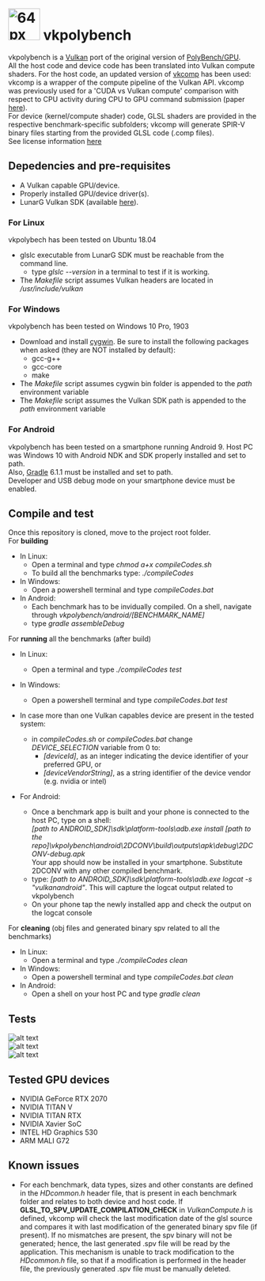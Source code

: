 # <img src="https://git.hipert.unimore.it/ncapodieci/vkpolybench/raw/master/android/common/res/drawable/iconhc.png" alt="64px" height="64px"> vkpolybench  

vkpolybench is a [Vulkan](https://www.khronos.org/vulkan/) port of the original version of [PolyBench/GPU](https://web.cse.ohio-state.edu/~pouchet.2/software/polybench/GPU/index.html).      
All the host code and device code has been translated into Vulkan compute shaders. For the host code, an updated version of [vkcomp](https://git.hipert.unimore.it/rcavicchioli/cpu_gpu_submission) has been used: vkcomp is a wrapper of the compute pipeline of the Vulkan API. vkcomp was previously used for a 'CUDA vs Vulkan compute' comparison with respect to CPU activity during CPU to GPU command submission (paper [here](https://drops.dagstuhl.de/opus/volltexte/2019/10759/pdf/LIPIcs-ECRTS-2019-22.pdf)).  
For device (kernel/compute shader) code, GLSL shaders are provided in the respective benchmark-specific subfolders; vkcomp will generate SPIR-V binary files starting from the provided GLSL code (.comp files).  
See license information [here](https://git.hipert.unimore.it/ncapodieci/vkpolybench/blob/master/LICENSE.md)

## Depedencies and pre-requisites 
* A Vulkan capable GPU/device.  
* Properly installed GPU/device driver(s).  
* LunarG Vulkan SDK (available [here](https://www.lunarg.com/vulkan-sdk/)).

### For Linux 
vkpolybech has been tested on Ubuntu 18.04  
* glslc executable from LunarG SDK must be reachable from the command line.  
    * type *glslc --version* in a terminal to test if it is working.
* The *Makefile* script assumes Vulkan headers are located in */usr/include/vulkan*

### For Windows 
vkpolybench has been tested on Windows 10 Pro, 1903  
* Download and install [cygwin](https://www.cygwin.com/). Be sure to install the following packages when asked (they are NOT installed by default):  
    * gcc-g++
    * gcc-core
    * make
* The *Makefile* script assumes cygwin bin folder is appended to the *path* environment variable
* The *Makefile* script assumes the Vulkan SDK path is appended to the *path* environment variable

### For Android
vkpolybench has been tested on a smartphone running Android 9. Host PC was Windows 10 with Android NDK and SDK properly installed and set to path.    
Also, [Gradle](https://gradle.org/) 6.1.1 must be installed and set to path.  
Developer and USB debug mode on your smartphone device must be enabled. 

## Compile and test

Once this repository is cloned, move to the project root folder.  
For **building**  
* In Linux:
    * Open a terminal and type *chmod a+x compileCodes.sh*  
    * To build all the benchmarks type: *./compileCodes*
* In Windows:
    * Open a powershell terminal and type *compileCodes.bat*  
* In Android:
    * Each benchmark has to be invidually compiled. On a shell, navigate through *vkpolybench/android/[BENCHMARK_NAME]*
    * type *gradle assembleDebug*  
    
For **running** all the benchmarks (after build)
* In Linux:
    * Open a terminal and type *./compileCodes test*
* In Windows:
    * Open a powershell terminal and type *compileCodes.bat test*  
      
* In case more than one Vulkan capables device are present in the tested system:  
    * in *compileCodes.sh* or *compileCodes.bat* change *DEVICE_SELECTION* variable from 0 to:   
        * *[deviceId]*, as an integer indicating the device identifier of your preferred GPU, or   
        * *[deviceVendorString]*, as a string identifier of the device vendor (e.g. nvidia or intel)  

* For Android:
    * Once a benchmark app is built and your phone is connected to the host PC, type on a shell:  
    *[path to ANDROID_SDK]\sdk\platform-tools\adb.exe install [path to the repo]\vkpolybench\android\2DCONV\build\outputs\apk\debug\2DCONV-debug.apk*  
    Your app should now be installed in your smartphone. Substitute 2DCONV with any other compiled benchmark.  
    * type: *[path to ANDROID_SDK]\sdk\platform-tools\adb.exe logcat -s "vulkanandroid"*. This will capture the logcat output related to vkpolybench   
    * On your phone tap the newly installed app and check the output on the logcat console   

For **cleaning** (obj files and generated binary spv related to all the benchmarks)
* In Linux:
    * Open a terminal and type *./compileCodes clean*
* In Windows:
    * Open a powershell terminal and type *compileCodes.bat clean*
* In Android:
    * Open a shell on your host PC and type *gradle clean*  

## Tests

![alt text](https://git.hipert.unimore.it/ncapodieci/vkpolybench/raw/vkpolyandroid/vkpolyimgs/ubuntutests.png)  
![alt text](https://git.hipert.unimore.it/ncapodieci/vkpolybench/raw/vkpolyandroid/vkpolyimgs/wintests.png)  
![alt text](https://git.hipert.unimore.it/ncapodieci/vkpolybench/raw/vkpolyandroid/vkpolyimgs/androidtests.png)  

## Tested GPU devices

* NVIDIA GeForce RTX 2070
* NVIDIA TITAN V
* NVIDIA TITAN RTX
* NVIDIA Xavier SoC 
* INTEL HD Graphics 530
* ARM MALI G72

## Known issues

* For each benchmark, data types, sizes and other constants are defined in the *HDcommon.h* header file, that is present in each benchmark folder and relates to both 
device and host code. 
If **GLSL_TO_SPV_UPDATE_COMPILATION_CHECK** in *VulkanCompute.h* is defined, vkcomp will check the last modification date
of the glsl source and compares it with last modification of the generated binary spv file (if present). If no mismatches are present, the spv binary will not be 
generated; hence, the last generated .spv file will be read by the application. This mechanism is unable to track modification to the *HDcommon.h* file, so that
if a modification is performed in the header file, the previously generated .spv file must be manually deleted.  


